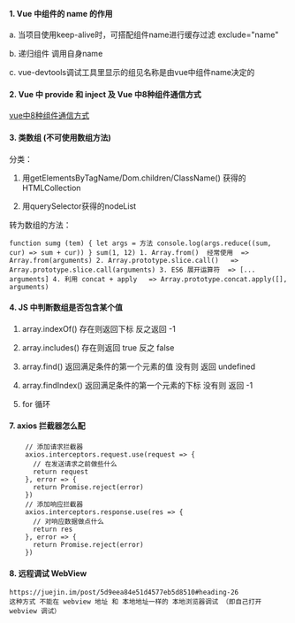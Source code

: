 #### 1. Vue 中组件的 name 的作用 
  a. 当项目使用keep-alive时，可搭配组件name进行缓存过滤 exclude="name"

  b. 递归组件 调用自身name 

  c. vue-devtools调试工具里显示的组见名称是由vue中组件name决定的

#### 2. Vue 中 provide 和 inject 及 Vue 中8种组件通信方式

  [vue中8种组件通信方式](https://juejin.im/post/5d267dcdf265da1b957081a3)

#### 3. 类数组 (不可使用数组方法)

  分类：

1. 用getElementsByTagName/Dom.children/ClassName() 获得的HTMLCollection

2. 用querySelector获得的nodeList

 转为数组的方法：

``
    function sumg (tem) {
      let args = 方法
      console.log(args.reduce((sum, cur) => sum + cur))
    }
    sum(1, 12)
    1. Array.from()  经常使用  => Array.from(arguments)
    2. Array.prototype.slice.call()   =>  Array.prototype.slice.call(arguments)
    3. ES6 展开运算符  => [... arguments]
    4. 利用 concat + apply   => Array.prototype.concat.apply([], arguments)
``
#### 4. JS 中判断数组是否包含某个值

  1. array.indexOf()  存在则返回下标  反之返回 -1

  2. array.includes() 存在则返回 true   反之 false

  3. array.find()  返回满足条件的第一个元素的值  没有则 返回 undefined

  4. array.findIndex() 返回满足条件的第一个元素的下标  没有则 返回 -1

  5. for 循环

#### 7. axios 拦截器怎么配

```
    // 添加请求拦截器
    axios.interceptors.request.use(request => {
      // 在发送请求之前做些什么
      return request
    }, error => {
      return Promise.reject(error)
    })
    // 添加响应拦截器
    axios.interceptors.response.use(res => {
      // 对响应数据做点什么
      return res
    }, error => {
      return Promise.reject(error)
    })
```

#### 8. 远程调试 WebView

```
https://juejin.im/post/5d9eea84e51d4577eb5d8510#heading-26
这种方式 不能在 webview 地址 和 本地地址一样的 本地浏览器调试 （即自己打开 webview 调试）
```